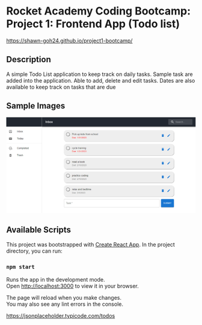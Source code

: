 # Rocket Academy Coding Bootcamp: Project 1: Frontend App (Todo list)

https://shawn-goh24.github.io/project1-bootcamp/

## Description

A simple Todo List application to keep track on daily tasks. Sample task are added into the application.
Able to add, delete and edit tasks. Dates are also available to keep track on tasks that are due

## Sample Images

![alt text](./public/img.png)

## Available Scripts

This project was bootstrapped with [Create React App](https://github.com/facebook/create-react-app). In the project directory, you can run:

### `npm start`

Runs the app in the development mode.\
Open [http://localhost:3000](http://localhost:3000) to view it in your browser.

The page will reload when you make changes.\
You may also see any lint errors in the console.

https://jsonplaceholder.typicode.com/todos

